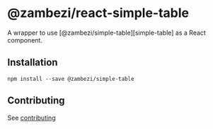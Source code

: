 @zambezi/react-simple-table
===========================

A wrapper to use [@zambezi/simple-table][simple-table] as a React component.

## Installation

```
npm install --save @zambezi/simple-table
```

## Contributing

See [contributing](CONTRIBUTING.md)
